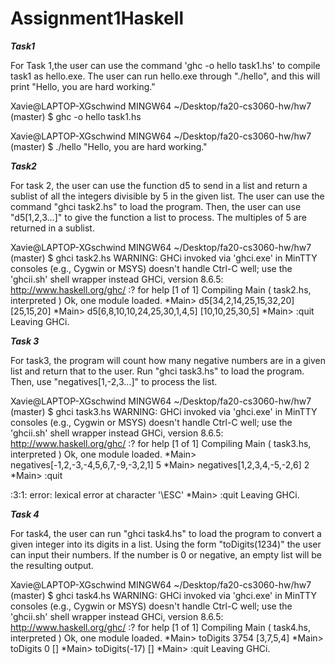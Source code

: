 # Assignment1Haskell

***Task1***

For Task 1,the user can use the command 'ghc -o hello task1.hs' to compile task1 as hello.exe. The user can run hello.exe through "./hello", and this will print "Hello, you are hard working."


Xavie@LAPTOP-XGschwind MINGW64 ~/Desktop/fa20-cs3060-hw/hw7 (master)
$ ghc -o hello task1.hs

Xavie@LAPTOP-XGschwind MINGW64 ~/Desktop/fa20-cs3060-hw/hw7 (master)
$ ./hello
"Hello, you are hard working."


***Task2***

For task 2, the user can use the function d5 to send in a list and return a sublist of all the integers divisible by 5 in the given list. The user can use the command "ghci task2.hs" to load the program. Then, the user can use "d5[1,2,3...]" to give the function a list to process. The multiples of 5 are returned in a sublist.


Xavie@LAPTOP-XGschwind MINGW64 ~/Desktop/fa20-cs3060-hw/hw7 (master)
$ ghci task2.hs
WARNING: GHCi invoked via 'ghci.exe' in MinTTY consoles (e.g., Cygwin or MSYS)
         doesn't handle Ctrl-C well; use the 'ghcii.sh' shell wrapper instead
GHCi, version 8.6.5: http://www.haskell.org/ghc/  :? for help
[1 of 1] Compiling Main             ( task2.hs, interpreted )
Ok, one module loaded.
*Main> d5[34,2,14,25,15,32,20]
[25,15,20]
*Main> d5[6,8,10,10,24,25,30,1,4,5]
[10,10,25,30,5]
*Main> :quit
Leaving GHCi.


***Task 3***

For task3, the program will count how many negative numbers are in a given list and return that to the user. Run "ghci task3.hs" to load the program. Then, use "negatives[1,-2,3...]" to process the list.


Xavie@LAPTOP-XGschwind MINGW64 ~/Desktop/fa20-cs3060-hw/hw7 (master)
$ ghci task3.hs
WARNING: GHCi invoked via 'ghci.exe' in MinTTY consoles (e.g., Cygwin or MSYS)
         doesn't handle Ctrl-C well; use the 'ghcii.sh' shell wrapper instead
GHCi, version 8.6.5: http://www.haskell.org/ghc/  :? for help
[1 of 1] Compiling Main             ( task3.hs, interpreted )
Ok, one module loaded.
*Main> negatives[-1,2,-3,-4,5,6,7,-9,-3,2,1]
5
*Main> negatives[1,2,3,4,-5,-2,6]
2
*Main> :quit

<interactive>:3:1: error: lexical error at character '\ESC'
*Main> :quit
Leaving GHCi.

***Task 4***

For task4, the user can run "ghci task4.hs" to load the program to convert a given integer into its digits in a list. Using the form "toDigits(1234)" the user can input their numbers. If the number is 0 or negative, an empty list will be the resulting output.


Xavie@LAPTOP-XGschwind MINGW64 ~/Desktop/fa20-cs3060-hw/hw7 (master)
$ ghci task4.hs
WARNING: GHCi invoked via 'ghci.exe' in MinTTY consoles (e.g., Cygwin or MSYS)
         doesn't handle Ctrl-C well; use the 'ghcii.sh' shell wrapper instead
GHCi, version 8.6.5: http://www.haskell.org/ghc/  :? for help
[1 of 1] Compiling Main             ( task4.hs, interpreted )
Ok, one module loaded.
*Main> toDigits 3754
[3,7,5,4]
*Main> toDigits 0
[]
*Main> toDigits(-17)
[]
*Main> :quit
Leaving GHCi.


